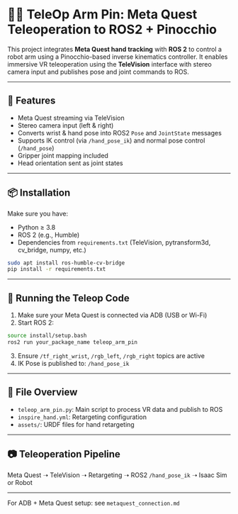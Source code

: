
# 🧠🤖 TeleOp Arm Pin: Meta Quest Teleoperation to ROS2 + Pinocchio

This project integrates **Meta Quest hand tracking** with **ROS 2** to control a robot arm using a Pinocchio-based inverse kinematics controller. It enables immersive VR teleoperation using the **TeleVision** interface with stereo camera input and publishes pose and joint commands to ROS.

---

## 🧩 Features

- Meta Quest streaming via TeleVision
- Stereo camera input (left & right)
- Converts wrist & hand pose into ROS2 `Pose` and `JointState` messages
- Supports IK control (via `/hand_pose_ik`) and normal pose control (`/hand_pose`)
- Gripper joint mapping included
- Head orientation sent as joint states

---

## 📦 Installation

Make sure you have:

- Python ≥ 3.8
- ROS 2 (e.g., Humble)
- Dependencies from `requirements.txt` (TeleVision, pytransform3d, cv_bridge, numpy, etc.)

```bash
sudo apt install ros-humble-cv-bridge
pip install -r requirements.txt
```

---

## 🚀 Running the Teleop Code

1. Make sure your Meta Quest is connected via ADB (USB or Wi-Fi)
2. Start ROS 2:
```bash
source install/setup.bash
ros2 run your_package_name teleop_arm_pin
```

3. Ensure `/tf_right_wrist`, `/rgb_left`, `/rgb_right` topics are active
4. IK Pose is published to: `/hand_pose_ik`

---

## 📁 File Overview

- `teleop_arm_pin.py`: Main script to process VR data and publish to ROS
- `inspire_hand.yml`: Retargeting configuration
- `assets/`: URDF files for hand retargeting

---

## 📷 Teleoperation Pipeline

Meta Quest ➝ TeleVision ➝ Retargeting ➝ ROS2 `/hand_pose_ik` ➝ Isaac Sim or Robot

---

For ADB + Meta Quest setup: see `metaquest_connection.md`

